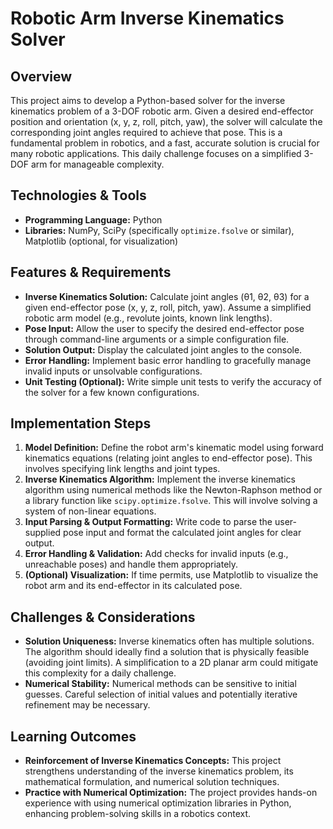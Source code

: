 # Robotic Arm Inverse Kinematics Solver

## Overview

This project aims to develop a Python-based solver for the inverse kinematics problem of a 3-DOF robotic arm.  Given a desired end-effector position and orientation (x, y, z, roll, pitch, yaw), the solver will calculate the corresponding joint angles required to achieve that pose.  This is a fundamental problem in robotics, and a fast, accurate solution is crucial for many robotic applications.  This daily challenge focuses on a simplified 3-DOF arm for manageable complexity.

## Technologies & Tools

* **Programming Language:** Python
* **Libraries:** NumPy, SciPy (specifically `optimize.fsolve` or similar), Matplotlib (optional, for visualization)

## Features & Requirements

- **Inverse Kinematics Solution:**  Calculate joint angles (θ1, θ2, θ3) for a given end-effector pose (x, y, z, roll, pitch, yaw).  Assume a simplified robotic arm model (e.g., revolute joints, known link lengths).
- **Pose Input:**  Allow the user to specify the desired end-effector pose through command-line arguments or a simple configuration file.
- **Solution Output:**  Display the calculated joint angles to the console.
- **Error Handling:**  Implement basic error handling to gracefully manage invalid inputs or unsolvable configurations.
- **Unit Testing (Optional):** Write simple unit tests to verify the accuracy of the solver for a few known configurations.

## Implementation Steps

1. **Model Definition:** Define the robot arm's kinematic model using forward kinematics equations (relating joint angles to end-effector pose).  This involves specifying link lengths and joint types.
2. **Inverse Kinematics Algorithm:** Implement the inverse kinematics algorithm using numerical methods like the Newton-Raphson method or a library function like `scipy.optimize.fsolve`.  This will involve solving a system of non-linear equations.
3. **Input Parsing & Output Formatting:**  Write code to parse the user-supplied pose input and format the calculated joint angles for clear output.
4. **Error Handling & Validation:**  Add checks for invalid inputs (e.g., unreachable poses) and handle them appropriately.
5. **(Optional) Visualization:** If time permits, use Matplotlib to visualize the robot arm and its end-effector in its calculated pose.


## Challenges & Considerations

- **Solution Uniqueness:** Inverse kinematics often has multiple solutions.  The algorithm should ideally find a solution that is physically feasible (avoiding joint limits). A simplification to a 2D planar arm could mitigate this complexity for a daily challenge.
- **Numerical Stability:**  Numerical methods can be sensitive to initial guesses.  Careful selection of initial values and potentially iterative refinement may be necessary.

## Learning Outcomes

- **Reinforcement of Inverse Kinematics Concepts:**  This project strengthens understanding of the inverse kinematics problem, its mathematical formulation, and numerical solution techniques.
- **Practice with Numerical Optimization:** The project provides hands-on experience with using numerical optimization libraries in Python, enhancing problem-solving skills in a robotics context.


